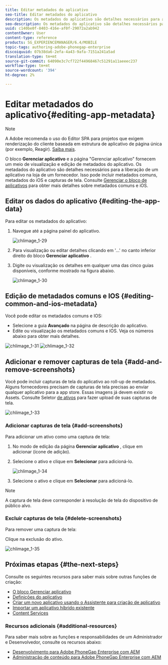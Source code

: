 ```yaml
---
title: Editar metadados do aplicativo
seo-title: Editar metadados do aplicativo
description: Os metadados do aplicativo são detalhes necessários para a liberação de um aplicativo na loja de um fornecedor. Siga esta página para saber mais sobre a edição de dados do aplicativo.
seo-description: Os metadados do aplicativo são detalhes necessários para a liberação de um aplicativo na loja de um fornecedor. Siga esta página para saber mais sobre a edição de dados do aplicativo.
uuid: c140be0f-8403-416e-af0f-29072a2ab942
contentOwner: User
content-type: reference
products: SG_EXPERIENCEMANAGER/6.4/MOBILE
topic-tags: authoring-adobe-phonegap-enterprise
discoiquuid: 07b38da6-2efa-4a43-9afa-7151a241a5ad
translation-type: tm+mt
source-git-commit: 64090e3c7cf722f44968467c51291a11aeeec237
workflow-type: tm+mt
source-wordcount: '394'
ht-degree: 2%

---
```



# Editar metadados do aplicativo{#editing-app-metadata}

>[!NOTE]
>
>A Adobe recomenda o uso do Editor SPA para projetos que exigem renderização do cliente baseada em estrutura de aplicativo de página única (por exemplo, Reagir). [Saiba mais](/help/sites-developing/spa-overview.md).

O bloco **Gerenciar aplicativo** e a página &quot;Gerenciar aplicativo&quot; fornecem um meio de visualização e edição de metadados do aplicativo. Os metadados do aplicativo são detalhes necessários para a liberação de um aplicativo na loja de um fornecedor. Isso pode incluir metadados comuns, metadados do iOS e capturas de tela. Consulte [Gerenciar o bloco de aplicativos](/help/mobile/phonegap-app-details-tile.md) para obter mais detalhes sobre metadados comuns e iOS.

## Editar os dados do aplicativo {#editing-the-app-data}

Para editar os metadados do aplicativo:

1. Navegue até a página painel do aplicativo.

   ![chlimage_1-29](assets/chlimage_1-29.png)

1. Para visualização ou editar detalhes clicando em &#39;...&#39; no canto inferior direito do bloco **Gerenciar aplicativo** .

1. Digite ou visualização os detalhes em qualquer uma das cinco guias disponíveis, conforme mostrado na figura abaixo.

   ![chlimage_1-30](assets/chlimage_1-30.png)

## Edição de metadados comuns e IOS {#editing-common-and-ios-metadata}

Você pode editar os metadados comuns e IOS:

* Selecione a guia **Avançado** na página de descrição do aplicativo.
* Edite ou visualização os metadados comuns e IOS. Veja os números abaixo para obter mais detalhes.

![chlimage_1-31](assets/chlimage_1-31.png) ![chlimage_1-32](assets/chlimage_1-32.png)

## Adicionar e remover capturas de tela {#add-and-remove-screenshots}

Você pode incluir capturas de tela do aplicativo ao roll-up de metadados. Alguns fornecedores precisam de capturas de tela precisas ao enviar qualquer aplicativo para a app store. Essas imagens já devem existir no Assets. Consulte Seletor [de ativos](/help/assets/asset-selector.md) para fazer upload de suas capturas de tela.

![chlimage_1-33](assets/chlimage_1-33.png)

### Adicionar capturas de tela {#add-screenshots}

Para adicionar um ativo como uma captura de tela:

1. No modo de edição da página **Gerenciar aplicativo** , clique em adicionar (ícone de adição).
1. Selecione o ativo e clique em **Selecionar** para adicioná-lo.

   ![chlimage_1-34](assets/chlimage_1-34.png)

1. Selecione o ativo e clique em **Selecionar** para adicioná-lo.

>[!NOTE]
>
>A captura de tela deve corresponder à resolução de tela do dispositivo de público alvo.

### Excluir capturas de tela {#delete-screenshots}

Para remover uma captura de tela:

Clique na exclusão do ativo.

![chlimage_1-35](assets/chlimage_1-35.png)

## Próximas etapas {#the-next-steps}

Consulte os seguintes recursos para saber mais sobre outras funções de criação:

* [O bloco Gerenciar aplicativo](/help/mobile/phonegap-app-details-tile.md)
* [Definições do aplicativo](/help/mobile/phonegap-app-definitions.md)
* [Criar um novo aplicativo usando o Assistente para criação de aplicativo](/help/mobile/phonegap-create-new-app.md)
* [Importar um aplicativo híbrido existente](/help/mobile/phonegap-adding-content-to-imported-app.md)
* [Content Services](/help/mobile/develop-content-as-a-service.md)

### Recursos adicionais {#additional-resources}

Para saber mais sobre as funções e responsabilidades de um Administrador e Desenvolvedor, consulte os recursos abaixo:

* [Desenvolvimento para Adobe PhoneGap Enterprise com AEM](/help/mobile/developing-in-phonegap.md)
* [Administração de conteúdo para Adobe PhoneGap Enterprise com AEM](/help/mobile/administer-phonegap.md)

